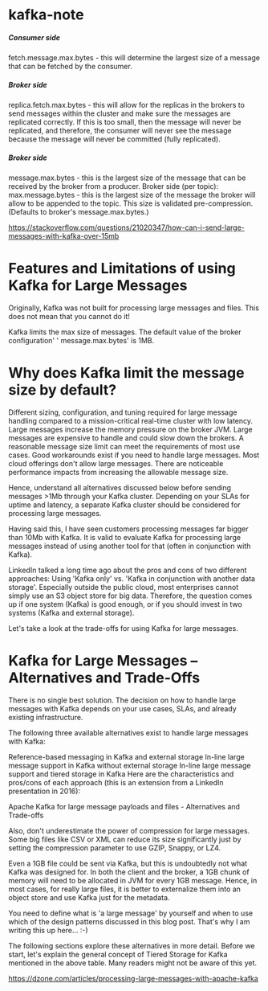 # kafka-note

##### Consumer side
fetch.message.max.bytes - this will determine the largest size of a message that can be fetched by the consumer.
##### Broker side 
replica.fetch.max.bytes - this will allow for the replicas in the brokers to send messages within the cluster and make sure the messages are replicated correctly. If this is too small, then the message will never be replicated, and therefore, the consumer will never see the message because the message will never be committed (fully replicated).
##### Broker side 
message.max.bytes - this is the largest size of the message that can be received by the broker from a producer.
Broker side (per topic): max.message.bytes - this is the largest size of the message the broker will allow to be appended to the topic. This size is validated pre-compression. (Defaults to broker's message.max.bytes.)


https://stackoverflow.com/questions/21020347/how-can-i-send-large-messages-with-kafka-over-15mb


# Features and Limitations of using Kafka for Large Messages
Originally, Kafka was not built for processing large messages and files. This does not mean that you cannot do it!

Kafka limits the max size of messages. The default value of the broker configuration' ' message.max.bytes' is 1MB.

# Why does Kafka limit the message size by default?

Different sizing, configuration, and tuning required for large message handling compared to a mission-critical real-time cluster with low latency.
Large messages increase the memory pressure on the broker JVM.
Large messages are expensive to handle and could slow down the brokers.
A reasonable message size limit can meet the requirements of most use cases.
Good workarounds exist if you need to handle large messages.
Most cloud offerings don't allow large messages.
There are noticeable performance impacts from increasing the allowable message size.

Hence, understand all alternatives discussed below before sending messages >1Mb through your Kafka cluster. Depending on your SLAs for uptime and latency, a separate Kafka cluster should be considered for processing large messages.

Having said this, I have seen customers processing messages far bigger than 10Mb with Kafka. It is valid to evaluate Kafka for processing large messages instead of using another tool for that (often in conjunction with Kafka).

LinkedIn talked a long time ago about the pros and cons of two different approaches: Using 'Kafka only' vs. 'Kafka in conjunction with another data storage'. Especially outside the public cloud, most enterprises cannot simply use an S3 object store for big data. Therefore, the question comes up if one system (Kafka) is good enough, or if you should invest in two systems (Kafka and external storage).

Let's take a look at the trade-offs for using Kafka for large messages.

# Kafka for Large Messages – Alternatives and Trade-Offs
There is no single best solution. The decision on how to handle large messages with Kafka depends on your use cases, SLAs, and already existing infrastructure.

The following three available alternatives exist to handle large messages with Kafka:

Reference-based messaging in Kafka and external storage
In-line large message support in Kafka without external storage
In-line large message support and tiered storage in Kafka
Here are the characteristics and pros/cons of each approach (this is an extension from a LinkedIn presentation in 2016):

Apache Kafka for large message payloads and files - Alternatives and Trade-offs

Also, don't underestimate the power of compression for large messages. Some big files like CSV or XML can reduce its size significantly just by setting the compression parameter to use GZIP, Snappy, or LZ4.

Even a 1GB file could be sent via Kafka, but this is undoubtedly not what Kafka was designed for. In both the client and the broker, a 1GB chunk of memory will need to be allocated in JVM for every 1GB message. Hence, in most cases, for really large files, it is better to externalize them into an object store and use Kafka just for the metadata. 

You need to define what is 'a large message' by yourself and when to use which of the design patterns discussed in this blog post. That's why I am writing this up here... :-)

The following sections explore these alternatives in more detail. Before we start, let's explain the general concept of Tiered Storage for Kafka mentioned in the above table. Many readers might not be aware of this yet.

https://dzone.com/articles/processing-large-messages-with-apache-kafka
